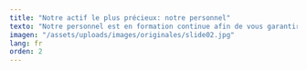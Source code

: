 ```yaml
---
title: "Notre actif le plus précieux: notre personnel"
texto: "Notre personnel est en formation continue afin de vous garantir le meilleur service possible"
imagen: "/assets/uploads/images/originales/slide02.jpg"
lang: fr
orden: 2
---
```

